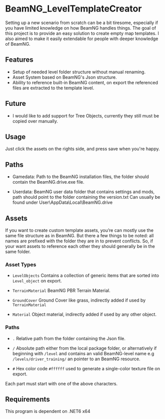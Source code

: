 # BeamNG_LevelTemplateCreator
 
Setting up a new scenario from scratch can be a bit tiresome, especially if you have limited knowledge on how BeamNG handles things.
The goal of this project is to provide an easy solution to create empty map templates. 
I also aimed to make it easily extendable for people with deeper knowledge of BeamNG.

## Features
* Setup of needed level folder structure without manual renaming.
* Asset System based on BeamNG's Json structure.
* Ability to reference built-in BeamNG content, on export the referenced files are extracted to the template level.

## Future
* I would like to add support for Tree Objects, currently they still must be copied over manually.

## Usage
Just click the assets on the rights side, and press save when you're happy.

## Paths
* Gamedata:
Path to the BeamNG installation files, the folder should contain the BeamNG.drive.exe file.

* Userdata:
BeamNG user data folder that contains settings and mods, path should point to the folder containing the version.txt
Can usually be found under User\AppData\Local\BeamNG.drive


## Assets
If you want to create custom template assets, you’re can mostly use the same file structure as in BeamNG.
But there a few things to be noted: all names are prefixed with the folder they are in to prevent conflicts.
So, if your want assets to reference each other they should generally be in the same folder.

### Asset Types

*  `LevelObjects`
Contains a collection of generic items that are sorted into `Level_object` on export.

* `TerrainMaterial`
BeamNG PBR Terrain Material.

* `GroundCover`
Ground Cover like grass, indirectly added if used by `TerrainMaterial`

* `Material`
Object material, indirectly added if used by any other object.

### Paths

* `.`
Relative path from the folder containing the Json file.

* `/`
Absolute path either from the local package folder, or alternatively if beginning with `/level` and contains an valid BeamNG-level name e.g `/levels/driver_training/` an pointer to an BeamNG resource.

* `#`
Hex color code `#ffffff` used to generate a single-color texture file on export.

Each part must start with one of the above characters.

## Requirements
This program is dependent on .NET6 x64
